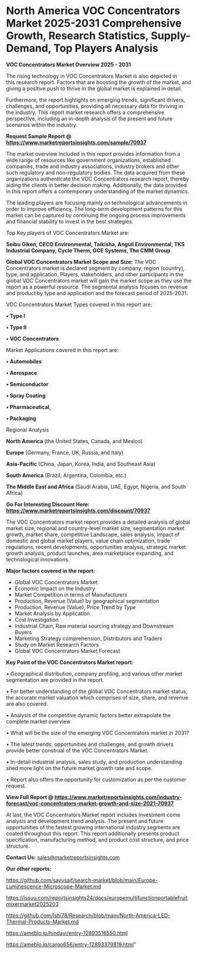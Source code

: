 # North America VOC Concentrators Market 2025-2031 Comprehensive Growth, Research Statistics, Supply-Demand,  Top Players Analysis

<Strong> VOC Concentrators Market Overview 2025 - 2031</strong>

The rising technology in VOC Concentrators Market is also depicted in this research report. Factors that are boosting the growth of the market, and giving a positive push to thrive in the global market is explained in detail.

Furthermore, the report highlights on emerging trends, significant drivers, challenges, and opportunities, providing all necessary data for thriving in the industry. This report market research offers a comprehensive perspective, including an in-depth analysis of the present and future scenarios within the industry.

<strong>Request Sample Report @ <a href=https://www.marketreportsinsights.com/sample/70937>https://www.marketreportsinsights.com/sample/70937</a></strong>

The market overview included in this report provides information from a wide range of resources like government organizations, established companies, trade and industry associations, industry brokers and other such regulatory and non-regulatory bodies. The data acquired from these organizations authenticate the VOC Concentrators research report, thereby aiding the clients in better decision making. Additionally, the data provided in this report offers a contemporary understanding of the market dynamics.

The leading players are focusing mainly on technological advancements in order to improve efficiency. The long-term development patterns for this market can be captured by continuing the ongoing process improvements and financial stability to invest in the best strategies.

Top Key players of VOC Concentrators Market are:

<strong>Seibu Giken, CECO Environmental, Taikisha, Anguil Environmental, TKS Industrial Company, Cycle Therm, GCE Systems, The CMM Group</strong>

<strong><b>Global VOC Concentrators Market Scope and Size:</b></strong>
The VOC Concentrators market is declared segment by company, region (country), type, and application. Players, stakeholders, and other participants in the global VOC Concentrators market will gain the market scope as they use the report as a powerful resource. The segmental analysis focuses on revenue and product by type and application and the forecast period of 2025-2031.

VOC Concentrators Market Types covered in this report are:

<strong>• Type I

• Type II

• VOC Concentrators</strong>

Market Applications covered in this report are:

<strong>• Automobiles

• Aerospace

• Semiconductor

• Spray Coating

• Pharmaceutical,

• Packaging</strong> 

Regional Analysis

<strong>North America</strong> (the United States, Canada, and Mexico)

<strong>Europe</strong> (Germany, France, UK, Russia, and Italy)

<strong>Asia-Pacific</strong> (China, Japan, Korea, India, and Southeast Asia)

<strong>South America</strong> (Brazil, Argentina, Colombia, etc.)

<strong>The Middle East and Africa</strong> (Saudi Arabia, UAE, Egypt, Nigeria, and South Africa)

<strong>Go For Interesting Discount Here: <a href=https://www.marketreportsinsights.com/discount/70937>https://www.marketreportsinsights.com/discount/70937</a></strong>

The VOC Concentrators market report provides a detailed analysis of global market size, regional and country-level market size, segmentation market growth, market share, competitive Landscape, sales analysis, impact of domestic and global market players, value chain optimization, trade regulations, recent developments, opportunities analysis, strategic market growth analysis, product launches, area marketplace expanding, and technological innovations.

<strong><b>Major factors covered in the report:</b></strong>
<ul>
  <li>Global VOC Concentrators Market </li>
  <li>Economic Impact on the Industry</li>
  <li>Market Competition in terms of Manufacturers</li>
  <li>Production, Revenue (Value) by geographical segmentation</li>
  <li>Production, Revenue (Value), Price Trend by Type</li>
  <li>Market Analysis by Application</li>
  <li>Cost Investigation</li>
  <li>Industrial Chain, Raw material sourcing strategy and Downstream Buyers</li>
  <li>Marketing Strategy comprehension, Distributors and Traders</li>
  <li>Study on Market Research Factors</li>
  <li>Global VOC Concentrators Market Forecast</li>
</ul>

<strong><b>Key Point of the VOC Concentrators Market report:</b></strong>

• Geographical distribution, company profiling, and various other market segmentation are provided in the report.

• For better understanding of the global VOC Concentrators market status, the accurate market valuation which comprises of size, share, and revenue are also covered.

• Analysis of the competitive dynamic factors better extrapolate the complete market overview

• What will be the size of the emerging VOC Concentrators market in 2031?

• The latest trends, opportunities and challenges, and growth drivers provide better construal of the VOC Concentrators Market.

• In-detail industrial analysis, sales study, and production understanding shed more light on the future market growth rate and scope.

• Report also offers the opportunity for customization as per the customer request.

<strong><b>View Full Report @ <a href=https://www.marketreportsinsights.com/industry-forecast/voc-concentrators-market-growth-and-size-2021-70937>https://www.marketreportsinsights.com/industry-forecast/voc-concentrators-market-growth-and-size-2021-70937</a></b></strong>


At last, the VOC Concentrators Market report includes investment come analysis and development trend analysis. The present and future opportunities of the fastest growing international industry segments are coated throughout this report. This report additionally presents product specification, manufacturing method, and product cost structure, and price structure.

<strong>Contact Us:</strong>
sales@marketreportsinsights.com

<strong>Our other reports:</strong>

<a href=https://github.com/sayysaif/search-market/blob/main/Europe-Luminescence-Microscope-Market.md>https://github.com/sayysaif/search-market/blob/main/Europe-Luminescence-Microscope-Market.md</a>

<a href=https://issuu.com/reportsinsights24/docs/europemultifunctionportablefruitmixermarket2025203>https://issuu.com/reportsinsights24/docs/europemultifunctionportablefruitmixermarket2025203</a>

<a href=https://github.com/Ishi78/Research/blob/main/North-America-LED-Thermal-Products-Market.md>https://github.com/Ishi78/Research/blob/main/North-America-LED-Thermal-Products-Market.md</a>

<a href=https://ameblo.jp/hindavi/entry-12893516550.html>https://ameblo.jp/hindavi/entry-12893516550.html</a>

<a href=https://ameblo.jp/cargo656/entry-12893379819.html>https://ameblo.jp/cargo656/entry-12893379819.html</a>"
